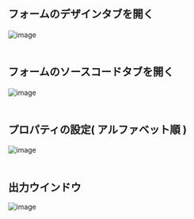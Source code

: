 ## フォームのデザインタブを開く
![image](https://user-images.githubusercontent.com/1501327/132444601-f1a81aac-f689-4569-ae79-9b942475f734.png)
　  
　  
  
## フォームのソースコードタブを開く
![image](https://user-images.githubusercontent.com/1501327/132444949-214cb406-e387-4638-86f6-39e127631f33.png)
  　  
　  
## プロパティの設定( アルファベット順 )
![image](https://user-images.githubusercontent.com/1501327/132445121-543b122a-72b3-4915-9e94-b20d5ac52f8e.png)
  　  
  　  

## 出力ウインドウ
![image](https://user-images.githubusercontent.com/1501327/132445580-6d0d9646-69bb-40d3-9ba1-b39b596376ea.png)

